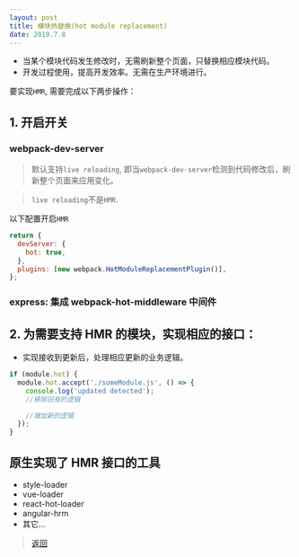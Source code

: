 ```yaml
---
layout: post
title: 模块热替换(hot module replacement)
date: 2019.7.8
---
```


- 当某个模块代码发生修改时，无需刷新整个页面，只替换相应模块代码。
- 开发过程使用，提高开发效率。无需在生产环境进行。

要实现`HMR`, 需要完成以下两步操作：

## 1. 开启开关

### webpack-dev-server

> 默认支持`live reloading`, 即当`webpack-dev-server`检测到代码修改后，刷新整个页面来应用变化。

> `live reloading`不是`HMR`.

以下配置开启`HMR`

```javascript
return {
  devServer: {
    hot: true,
  },
  plugins: [new webpack.HotModuleReplacementPlugin()],
};
```

### express: 集成 webpack-hot-middleware 中间件

## 2. 为需要支持 HMR 的模块，实现相应的接口：

- 实现接收到更新后，处理相应更新的业务逻辑。

```javascript
if (module.hot) {
  module.hot.accept('./someModule.js', () => {
    console.log('updated detected');
    //移除旧有的逻辑

    //增加新的逻辑
  });
}
```

## 原生实现了 HMR 接口的工具

- style-loader
- vue-loader
- react-hot-loader
- angular-hrm
- 其它...

> [返回]({{site.baseurl}}/webpack总结)
